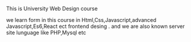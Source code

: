 

This is University Web Design course

we learn form in this course in Html,Css,Javascript,advanced Javascript,Es6,React ect frontend desing .
and we are also known server site lunguage like PHP,Mysql etc

